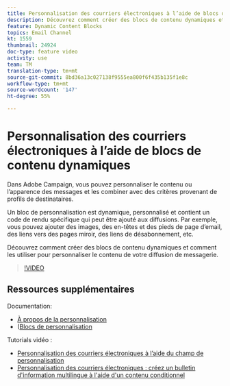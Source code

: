 ```yaml
---
title: Personnalisation des courriers électroniques à l’aide de blocs de contenu dynamiques
description: Découvrez comment créer des blocs de contenu dynamiques et comment les utiliser pour personnaliser le contenu de votre diffusion de messagerie.
feature: Dynamic Content Blocks
topics: Email Channel
kt: 1559
thumbnail: 24924
doc-type: feature video
activity: use
team: TM
translation-type: tm+mt
source-git-commit: 8bd36a13c027138f9555ea800f6f435b135f1e8c
workflow-type: tm+mt
source-wordcount: '147'
ht-degree: 55%

---
```



# Personnalisation des courriers électroniques à l’aide de blocs de contenu dynamiques

Dans Adobe Campaign, vous pouvez personnaliser le contenu ou l’apparence des messages et les combiner avec des critères provenant de profils de destinataires.

Un bloc de personnalisation est dynamique, personnalisé et contient un code de rendu spécifique qui peut être ajouté aux diffusions. Par exemple, vous pouvez ajouter des images, des en-têtes et des pieds de page d’email, des liens vers des pages miroir, des liens de désabonnement, etc.

Découvrez comment créer des blocs de contenu dynamiques et comment les utiliser pour personnaliser le contenu de votre diffusion de messagerie.

>[!VIDEO](https://video.tv.adobe.com/v/24924?quality=12)

## Ressources supplémentaires

Documentation:

* [À propos de la personnalisation](https://docs.adobe.com/content/help/fr-FR/campaign-classic/using/sending-messages/personalizing-deliveries/about-personalization.html)
* ([Blocs de personnalisation](https://docs.adobe.com/content/help/fr-FR/campaign-classic/using/sending-messages/personalizing-deliveries/personalization-blocks.html)

Tutorials vidéo :

* [Personnalisation des courriers électroniques à l’aide du champ de personnalisation](/help/acc/sending-messages/email-channel/personalizing-emails-using-personalization-fields.md)
* [Personnalisation des courriers électroniques : créez un bulletin d&#39;information multilingue à l&#39;aide d&#39;un contenu conditionnel](/help/acc/sending-messages/email-channel/personalizing-emails-create-a-multi-lingual-newsletter-using-conditional-content.md)
